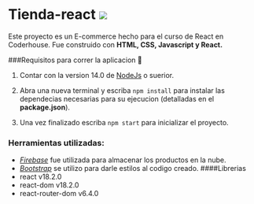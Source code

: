 # Tienda-react ![](./public/favicon.ico)

Este proyecto es un E-commerce hecho para el curso de React en Coderhouse.
Fue construido con **HTML, CSS, Javascript y React.**

###Requisitos para correr la aplicacion 🚀
1. Contar con la version 14.0 de [NodeJs](https://nodejs.org/es/download/) o suerior.

2. Abra una nueva terminal y escriba `npm install` para instalar las dependecias necesarias para su ejecucion (detalladas en el **package.json**).

3. Una vez finalizado escriba `npm start` para inicializar el proyecto.

### Herramientas utilizadas:
- [*Firebase*](https://firebase.google.com/) fue utilizada para almacenar los productos en la nube.
- [*Bootstrap*](https://getbootstrap.com/docs/5.2/getting-started/introduction/) se utilizo para darle estilos al codigo creado.
####Librerias
 - react v18.2.0
 - react-dom v18.2.0
 - react-router-dom v6.4.0
